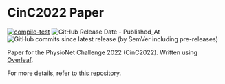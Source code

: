 # CinC2022 Paper

[![compile-test](https://github.com/wenh06/cinc2022_paper/actions/workflows/compile.yml/badge.svg)](https://github.com/wenh06/cinc2022_paper/actions/workflows/compile.yml)
![GitHub Release Date - Published_At](https://img.shields.io/github/release-date/wenh06/cinc2022_paper)
![GitHub commits since latest release (by SemVer including pre-releases)](https://img.shields.io/github/commits-since/wenh06/cinc2022_paper/latest)

Paper for the PhysioNet Challenge 2022 (CinC2022). Written using [Overleaf](https://www.overleaf.com/).

For more details, refer to [this repository](https://github.com/DeepPSP/cinc2022).
